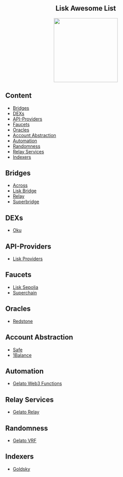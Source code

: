 <div align="center">
  <h2>Lisk Awesome List</h2>
<img src="https://cryptologos.cc/logos/lisk-lsk-logo.svg" data-canonical-src="https://cryptologos.cc/logos/lisk-lsk-logo.svg" width="200" height="200" />
</div>


## Content

- [Bridges](#bridges)
- [DEXs](#dexs)
- [API-Providers](#api-providers)
- [Faucets](#faucets)
- [Oracles](#oracles)
- [Account Abstraction](#account-abstraction)
- [Automation](#automation)
- [Randomness](#randomness)
- [Relay Services](#relay-services)
- [Indexers](#indexers)


## Bridges

- [Across](https://app.across.to/bridge)
- [Lisk Bridge](https://bridge.lisk.com/)
- [Relay](https://relay.link/bridge/lisk/)
- [Superbridge](https://superbridge.app/lisk-mainnet)

## DEXs

- [Oku](https://oku.trade/app/lisk)

## API-Providers

- [Lisk Providers](https://docs.lisk.com/lisk-tools/api-providers)

## Faucets

- [Lisk Sepolia](https://sepolia-faucet.lisk.com/)
- [Superchain](https://app.optimism.io/faucet)

## Oracles

- [Redstone](https://redstone.finance/)

## Account Abstraction

- [Safe](https://safe.optimism.io/welcome?chain=lisk)
- [1Balance](https://docs.gelato.network/web3-services/1balance)

## Automation

- [Gelato Web3 Functions](https://www.gelato.network/web3-functions)

## Relay Services

- [Gelato Relay](https://www.gelato.network/relay)

## Randomness

- [Gelato VRF](https://www.gelato.network/vrf)

## Indexers

- [Goldsky](https://goldsky.com/)